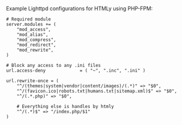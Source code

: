 <!--t Lighttpd t-->
<!--d Example configurations Lighttpd for HTMLy d-->

Example Lighttpd configurations for HTMLy using PHP-FPM:

```
# Required module
server.modules += (
	"mod_access",
	"mod_alias",
	"mod_compress",
	"mod_redirect",
	"mod_rewrite",
)

# Block any access to any .ini files
url.access-deny             = ( "~", ".inc", ".ini" )

url.rewrite-once = (
	"^/(themes|system|vendor|content/images)/(.*)" => "$0",
	"^/(favicon.ico|robots.txt|humans.txt|sitemap.xml)$" => "$0",
	"^/(.*.php)" => "$0",
  
	# Everything else is handles by htmly
	"^/(.*)$" => "/index.php/$1"
)
```

    